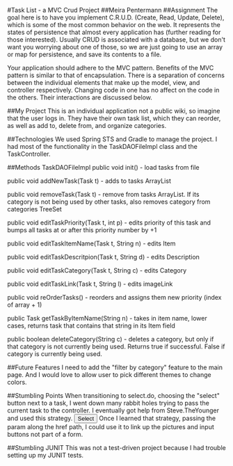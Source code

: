 #Task List - a MVC Crud Project
##Meira Pentermann
##Assignment
The goal here is to have you implement C.R.U.D. (Create, Read, Update, Delete), which is some of the most common behavior on the web. It represents the states of persistence that almost every application has (further reading for those interested). Usually CRUD is associated with a database, but we don't want you worrying about one of those, so we are just going to use an array or map for persistence, and save its contents to a file.

Your application should adhere to the MVC pattern. Benefits of the MVC pattern is similar to that of encapsulation. There is a separation of concerns between the individual elements that make up the model, view, and controller respectively. Changing code in one has no affect on the code in the others. Their interactions are discussed below.

##My Project
This is an individual application not a public wiki, so imagine that the user logs in. They have their own task list, which they can reorder, as well as add to, delete from, and organize categories.

##Technologies
We used Spring STS and Gradle to manage the project. I had most of the functionality in the TaskDAOFileImpl class and the TaskController.

##Methods TaskDAOFileImpl
public void init() - load tasks from file

public void addNewTask(Task t) - adds to tasks ArrayList

public void removeTask(Task t) - remove from tasks ArrayList. If its category is not being used by other tasks, also removes category from categories TreeSet

public void editTaskPriority(Task t, int p) - edits
priority of this task and bumps all tasks at or after this priority number by +1

public void editTaskItemName(Task t, String n) - edits Item

public void editTaskDescritpion(Task t, String d) - edits Description

public void editTaskCategory(Task t, String c) - edits Category

public void editTaskLink(Task t, String l) - edits imageLink

public void reOrderTasks() - reorders and assigns them new priority (index of array + 1)

public Task getTaskByItemName(String n) - takes in item
name, lower cases, returns task that contains that string in its Item field

public boolean deleteCategory(String c) - deletes a
category, but only if that category is not currently being used. Returns true if successful. False if category is currently being used.

##Future Features
I need to add the "filter by category" feature to the main page. And I would love to allow user to pick different themes to change colors.

##Stumbling Points
When transitioning to select.do, choosing the "select" button next to a task, I went down many rabbit holes trying to pass the current task to the controller. I eventually got help from Steve.TheYounger and used this strategy.
<a href="select.do?item=${task.item}"><input type="submit" value="Select"/></a>
Once I learned that strategy, passing the param along the href path, I could use it to link up the pictures and input buttons not part of a form.

##Stumbling JUNIT
This was not a test-driven project because I had trouble setting up my JUNIT tests.
